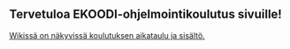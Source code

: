 ## Tervetuloa EKOODI-ohjelmointikoulutus sivuille!

[Wikissä on näkyvissä koulutuksen aikataulu ja sisältö.](https://github.com/ekoodi/ekoodi.github.io/wiki)
